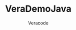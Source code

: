 ---
layout: post
repolink: "https://github.com/veracode/verademo-java-web"
title: "VeraDemoJava"
description: "Sample insecure application written in Java, showing vulnerabilities in realistic Java code."
author: "Veracode"
author-link: "https://github.com/veracode"
content-type: "insecure_applications"
repo: "github"
repo_title: "VeraDemoJava"
---